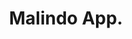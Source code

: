 ---
layout: project
title: Malindo App.
deliverables: Sketching, Prototyping, User Interface.
description: Create a high fidelity prototype that shows key screens and a user journey from searching to booking a flight.
about: Malindo Air is a low cost airline operating in South East Asia. <br><br><a href="www.malindoair.com">www.malindoair.com</a>
images: malindo_
---